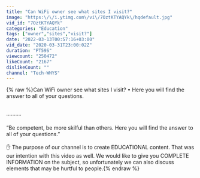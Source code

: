 ```yaml
---
title: "Can WiFi owner see what sites I visit?"
image: "https:\/\/i.ytimg.com\/vi\/7OztKTYAQYk\/hqdefault.jpg"
vid_id: "7OztKTYAQYk"
categories: "Education"
tags: ["owner","sites","visit?"]
date: "2022-03-13T00:57:16+03:00"
vid_date: "2020-03-31T23:00:02Z"
duration: "PT59S"
viewcount: "250472"
likeCount: "2167"
dislikeCount: ""
channel: "Tech·WHYS"
---
```

{% raw %}Can WiFi owner see what sites I visit? • Here you will find the answer to all of your questions.<br /><br /><br />··········<br /><br />“Be competent, be more skilful than others. Here you will find the answer to all of your questions.”<br /><br />✋ The purpose of our channel is to create EDUCATIONAL content. That was our intention with this video as well. We would like to give you COMPLETE INFORMATION on the subject, so unfortunately we can also discuss elements that may be hurtful to people.{% endraw %}
